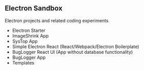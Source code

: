 ## Electron Sandbox

Electron projects and related coding experiments

* Electron Starter
* ImageShrink App
* SysTop App
* Simple Electron React (React/Webpack/Electron Boilerplate)
* BugLogger React UI (App without database functionality)
* BugLogger App
* Templates
